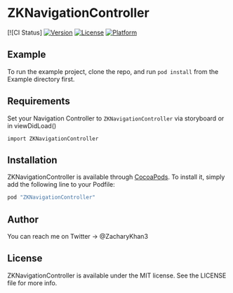 # ZKNavigationController

[![CI Status]
[![Version](https://img.shields.io/cocoapods/v/ZKNavigationController.svg?style=flat)](http://cocoapods.org/pods/ZKNavigationController)
[![License](https://img.shields.io/cocoapods/l/ZKNavigationController.svg?style=flat)](http://cocoapods.org/pods/ZKNavigationController)
[![Platform](https://img.shields.io/cocoapods/p/ZKNavigationController.svg?style=flat)](http://cocoapods.org/pods/ZKNavigationController)

## Example

To run the example project, clone the repo, and run `pod install` from the Example directory first.

## Requirements

Set your Navigation Controller to `ZKNavigationController` via storyboard or in viewDidLoad()

`import ZKNavigationController`

## Installation

ZKNavigationController is available through [CocoaPods](http://cocoapods.org). To install
it, simply add the following line to your Podfile:

```ruby
pod "ZKNavigationController"
```

## Author

You can reach me on Twitter -> @ZacharyKhan3

## License

ZKNavigationController is available under the MIT license. See the LICENSE file for more info.
